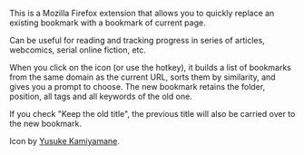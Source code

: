 This is a Mozilla Firefox extension that allows you to quickly replace an
existing bookmark with a bookmark of current page.

Can be useful for reading and tracking progress in series of articles,
webcomics, serial online fiction, etc.

When you click on the icon (or use the hotkey), it builds a list of bookmarks
from the same domain as the current URL, sorts them by similarity, and gives you
a prompt to choose.
The new bookmark retains the folder, position, all tags and all
keywords of the old one.

If you check "Keep the old title", the previous title will also be carried over
to the new bookmark.

Icon by [Yusuke Kamiyamane](http://p.yusukekamiyamane.com).
